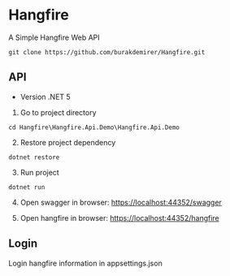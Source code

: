 # Hangfire
 A Simple Hangfire Web API

<pre><code>git clone https://github.com/burakdemirer/Hangfire.git</code></pre>

## API
<ul>
<li>Version .NET 5</li>
</ul>

1. Go to project directory 
<pre><code>cd Hangfire\Hangfire.Api.Demo\Hangfire.Api.Demo</code></pre>

2. Restore project dependency
<pre><code>dotnet restore</code></pre>

3. Run project
<pre><code>dotnet run</code></pre>

4. Open swagger in browser: <a href="https://localhost:44352/swagger" rel="nofollow">https://localhost:44352/swagger</a>

5. Open hangfire in browser: <a href="https://localhost:44352/hangfire" rel="nofollow">https://localhost:44352/hangfire</a>

## Login
 Login hangfire information in appsettings.json
